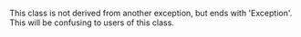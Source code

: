 This class is not derived from another exception, but ends with 'Exception'. This will be confusing to users of this class.